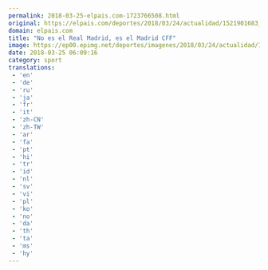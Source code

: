 ```yaml
---
permalink: 2018-03-25-elpais.com-1723766508.html
original: https://elpais.com/deportes/2018/03/24/actualidad/1521901683_607840.html#?ref=rss&format=simple&link=link
domain: elpais.com
title: "No es el Real Madrid, es el Madrid CFF"
image: https://ep00.epimg.net/deportes/imagenes/2018/03/24/actualidad/1521901683_607840_1521909802_rrss_normal.jpg
date: 2018-03-25 06:09:16
category: sport
translations: 
 - 'en'
 - 'de'
 - 'ru'
 - 'ja'
 - 'fr'
 - 'it'
 - 'zh-CN'
 - 'zh-TW'
 - 'ar'
 - 'fa'
 - 'pt'
 - 'hi'
 - 'tr'
 - 'id'
 - 'nl'
 - 'sv'
 - 'vi'
 - 'pl'
 - 'ko'
 - 'no'
 - 'da'
 - 'th'
 - 'ta'
 - 'ms'
 - 'hy'
---
```


